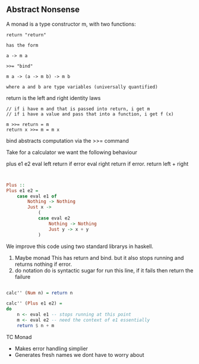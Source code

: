 ```toc
```


## Abstract Nonsense

A monad is a type constructor m, with two functions:
```
return "return"

has the form

a -> m a

```

```
>>= "bind"

m a -> (a -> m b) -> m b

where a and b are type variables (universally quantified)
```

return is the left and right identity laws
```
// if i have m and that is passed into return, i get m
// if i have a value and pass that into a function, i get f (x)

m >>= return = m
return x >>= m = m x
```

bind abstracts computation via the >>= command

Take for a calculator we want the following behaviour

plus e1 e2
eval left return if error
eval right return if error.
return left + right

```haskell


Plus ::
Plus e1 e2 =
	case eval e1 of
		Nothing -> Nothing
		Just x ->
			(
			case eval e2
				Nothing -> Nothing
				Just y -> x + y
			)
```

We improve this code using two standard librarys in haskell.
1. Maybe monad 
This has return and bind. but it also stops running and returns nothing if error.
2. do notation
do is syntactic sugar for run this line, if it fails then return the failure

```haskell

calc'' (Num n) = return n

calc'' (Plus e1 e2) =
do 
	n <- eval e1 -- stops running at this point
	m <- eval e2 -- need the context of e1 essentially
	return $ n + m
 ```









TC Monad
- Makes error handling simplier
- Generates fresh names we dont have to worry about


